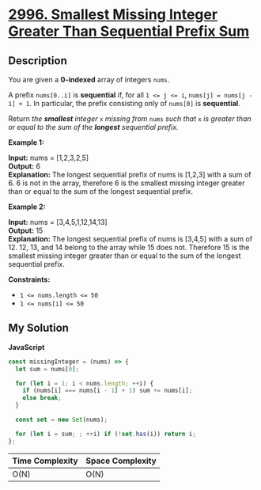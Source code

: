 # [2996. Smallest Missing Integer Greater Than Sequential Prefix Sum](https://leetcode.com/problems/smallest-missing-integer-greater-than-sequential-prefix-sum)

## Description

You are given a **0-indexed** array of integers `nums`.

A prefix `nums[0..i]` is **sequential** if, for all `1 <= j <= i`, `nums[j] = nums[j - 1] + 1`. In particular, the prefix consisting only of `nums[0]` is **sequential**.

Return _the **smallest** integer_ `x` _missing from_ `nums` _such that_ `x` _is greater than or equal to the sum of the **longest** sequential prefix._

**Example 1:**

**Input:** nums = \[1,2,3,2,5\]  
**Output:** 6  
**Explanation:** The longest sequential prefix of nums is \[1,2,3\] with a sum of 6. 6 is not in the array, therefore 6 is the smallest missing integer greater than or equal to the sum of the longest sequential prefix.

**Example 2:**

**Input:** nums = \[3,4,5,1,12,14,13\]  
**Output:** 15  
**Explanation:** The longest sequential prefix of nums is \[3,4,5\] with a sum of 12. 12, 13, and 14 belong to the array while 15 does not. Therefore 15 is the smallest missing integer greater than or equal to the sum of the longest sequential prefix.

**Constraints:**

- `1 <= nums.length <= 50`
- `1 <= nums[i] <= 50`

## My Solution

**JavaScript**

```js
const missingInteger = (nums) => {
  let sum = nums[0];

  for (let i = 1; i < nums.length; ++i) {
    if (nums[i] === nums[i - 1] + 1) sum += nums[i];
    else break;
  }

  const set = new Set(nums);

  for (let i = sum; ; ++i) if (!set.has(i)) return i;
};
```

| Time Complexity | Space Complexity |
| --------------- | ---------------- |
| O(N)            | O(N)             |
